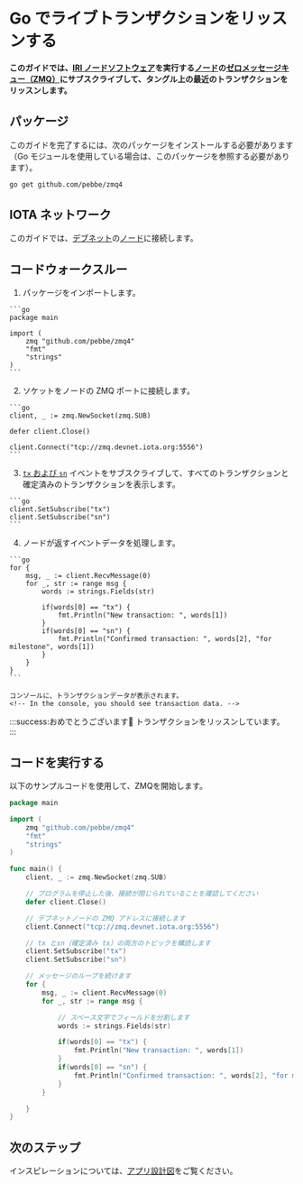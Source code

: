 # Go でライブトランザクションをリッスンする
<!-- # Listen for live transactions in Go -->

**このガイドでは、[IRI ノードソフトウェア](root://node-software/0.1/iri/introduction/overview.md)を実行する[ノード](root://getting-started/0.1/network/nodes.md)の[ゼロメッセージキュー（ZMQ）](https://zeromq.org/)にサブスクライブして、タングル上の最近のトランザクションをリッスンします。**
<!-- **In this guide, you listen to the Tangle for recent transactions by subscribing to the [zero message queue (ZMQ)](https://zeromq.org/) on [nodes](root://getting-started/0.1/network/nodes.md) that run the [IRI node software](root://node-software/0.1/iri/introduction/overview.md).** -->

## パッケージ
<!-- ## Packages -->

このガイドを完了するには、次のパッケージをインストールする必要があります（Go モジュールを使用している場合は、このパッケージを参照する必要があります）。
<!-- To complete this guide, you need to install the following package (if you're using Go modules, you just need to reference this package): -->

```bash
go get github.com/pebbe/zmq4
```

## IOTA ネットワーク
<!-- ## IOTA network -->

このガイドでは、[デブネット](root://getting-started/0.1/network/iota-networks.md#devnet)の[ノード](root://getting-started/0.1/network/nodes.md)に接続します。
<!-- In this guide, we connect to a node on the [Devnet](root://getting-started/0.1/network/iota-networks.md#devnet). -->

## コードウォークスルー
<!-- ## Code walkthrough -->

1. パッケージをインポートします。
  <!-- 1. Import the packages -->

    ```go
    package main

    import (
    	zmq "github.com/pebbe/zmq4"
    	"fmt"
    	"strings"
    )
    ```

2. ソケットをノードの ZMQ ポートに接続します。
  <!-- 2. Connect the socket to a node's ZMQ port -->

    ```go
    client, _ := zmq.NewSocket(zmq.SUB)

    defer client.Close()

    client.Connect("tcp://zmq.devnet.iota.org:5556")
    ```

3. [`tx` および `sn`](root://node-software/0.1/iri/references/zmq-events.md) イベントをサブスクライブして、すべてのトランザクションと確定済みのトランザクションを表示します。
  <!-- 3. Subscribe to the [`tx` and `sn`](root://node-software/0.1/iri/references/zmq-events.md) events to see all transactions and confirmed transactions -->

    ```go
    client.SetSubscribe("tx")
    client.SetSubscribe("sn")
    ```

4. ノードが返すイベントデータを処理します。
  <!-- 4. Process the event data that the node returns -->

    ```go
    for {
    	msg, _ := client.RecvMessage(0)
    	for _, str := range msg {
    		words := strings.Fields(str)

    		if(words[0] == "tx") {
    			fmt.Println("New transaction: ", words[1])
    		}
    		if(words[0] == "sn") {
    			fmt.Println("Confirmed transaction: ", words[2], "for milestone", words[1])
    		}
		}
    }
    ```

    コンソールに、トランザクションデータが表示されます。
    <!-- In the console, you should see transaction data. -->

:::success:おめでとうございます:tada:
トランザクションをリッスンしています。
:::
<!-- :::success:Congratulations :tada: -->
<!-- You're listening to transactions -->
<!-- ::: -->

## コードを実行する
<!-- ## Run the code -->

以下のサンプルコードを使用して、ZMQを開始します。
<!-- Use this sample code to get started with the ZMQ. -->

```go
package main

import (
	zmq "github.com/pebbe/zmq4"
	"fmt"
	"strings"
)

func main() {
	client, _ := zmq.NewSocket(zmq.SUB)

	// プログラムを停止した後、接続が閉じられていることを確認してください
	defer client.Close()

	// デブネットノードの ZMQ アドレスに接続します
	client.Connect("tcp://zmq.devnet.iota.org:5556")

	// tx とsn（確定済み tx）の両方のトピックを購読します
	client.SetSubscribe("tx")
	client.SetSubscribe("sn")

	// メッセージのループを続けます
	for {
		msg, _ := client.RecvMessage(0)
		for _, str := range msg {

			// スペース文字でフィールドを分割します
			words := strings.Fields(str)

			if(words[0] == "tx") {
				fmt.Println("New transaction: ", words[1])
			}
			if(words[0] == "sn") {
				fmt.Println("Confirmed transaction: ", words[2], "for milestone", words[1])
			}
		}

	}
}
```

## 次のステップ
<!-- ## Next steps -->

インスピレーションについては、[アプリ設計図](root://blueprints/0.1/introduction/overview.md)をご覧ください。
<!-- Take a look at our [app blueprints](root://blueprints/0.1/introduction/overview.md) for inspiration -->

